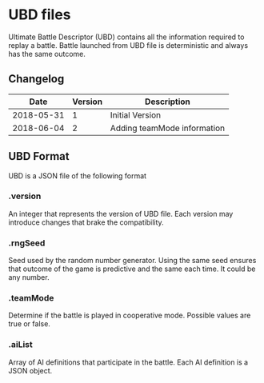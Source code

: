 # UBD files
Ultimate Battle Descriptor (UBD) contains all the information required to replay a battle. Battle launched from UBD file is deterministic and always has the same outcome.

## Changelog

Date         | Version  | Description
-------------|----------|-------------------
2018-05-31   |        1 | Initial Version
2018-06-04   |        2 | Adding teamMode information


## UBD Format
UBD is a JSON file of the following format

### .version
An integer that represents the version of UBD file. Each version may introduce changes that brake the compatibility.

### .rngSeed
Seed used by the random number generator. Using the same seed ensures that outcome of the game is predictive and the same each time. It could be any number.

### .teamMode
Determine if the battle is played in cooperative mode. Possible values are true or false.

### .aiList
Array of AI definitions that participate in the battle. Each AI definition is a JSON object.
